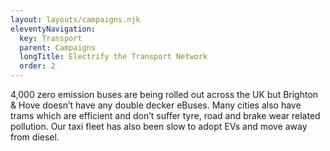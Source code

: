 ```yaml
---
layout: layouts/campaigns.njk
eleventyNavigation:
  key: Transport
  parent: Campaigns
  longTitle: Electrify the Transport Network
  order: 2
---
```


4,000 zero emission buses are being rolled out across the UK but Brighton & Hove doesn’t have any double decker eBuses.  Many cities also have trams which are efficient and don’t suffer tyre, road and brake wear related pollution.  Our taxi fleet has also been slow to adopt EVs and move away from diesel.
